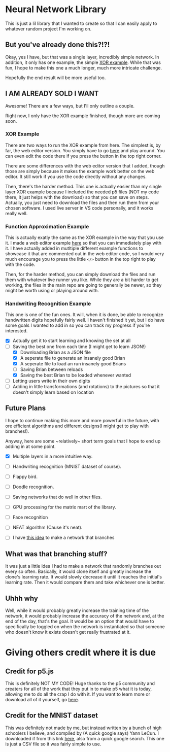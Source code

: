 # Neural Network Library
This is just a lil library that I wanted to create so that I can easily apply to whatever random project I'm working on.

## But you've already done this?!?!
Okay, yes I have, but that was a single layer, incredibly simple network. In addition, it only has one example, the simple [XOR example](https://github.com/intentionalDisaster99/XOR).
While that was fun, I hope to make this one a much longer, much more intricate challenge.

Hopefully the end result will be more useful too.



## I AM ALREADY SOLD I WANT
Awesome! There are a few ways, but I'll only outline a couple.

Right now, I only have the XOR example finished, though more are coming soon.

### XOR Example
There are two ways to run the XOR example from here. The simplest is, by far, the web editor version. You simply have to go [here](https://editor.p5js.org/intentionalDisaster99/full/c2C7rMQif) and play around. You can even edit the code there if you press the button in the top right corner.

There are some differences with the web editor version that I added, though those are simply because it makes the example work better on the web editor. It still work if you use the code directly without any changes.

Then, there's the harder method. This one is actually easier than my single layer XOR example because I included the needed p5 files \(NOT my code there, it just helps with the download) so that you can save on steps. Actually, you just need to download the files and then run them from your chosen software. I used live server in VS code personally, and it works really well.

### Function Approximation Example
This is actually exatly the same as the XOR example in the way that you use it. I made a web editor example [here](https://editor.p5js.org/intentionalDisaster99/full/sd1v2neO5) so that you can immediately play with it. I have actually added in mutltiple different example functions to showcase it that are commented out in the web editor code, so I would very much encourage you to press the little `</>` button in the top right to play with the code.

Then, for the harder method, you can simply download the files and run them with whatever live runner you like. While they are a bit harder to get working, the files in the main repo are going to generally be newer, so they might be worth using or playing around with. 

### Handwriting Recognition Example
This one is one of the fun ones. It will, when it is done, be able to recognize handwritten digits hopefully fairly well. I haven't finished it yet, but I do have some goals I wanted to add in so you can track my progress if you're interested.

- [x] Actually get it to start learning and knowing the set at all
- [ ] Saving the best one from each time \(I might get to learn JSON!)
  - [x] Downloading Brian as a JSON file
  - [x] A seperate file to generate an insanely good Brian
  - [x] A seperate file to load an run insanely good Brians
  - [ ] Saving Brian between reloads
  - [x] Saving the best Brian to be loaded whenever wanted
- [ ] Letting users write in their own digits
- [ ] Adding in little transformations \(and rotations) to the pictures so that it doesn't simply learn based on location

## Future Plans
I hope to continue making this more and more powerful in the future, with ore efficient algorithms and different designs\(I might get to play with branches!).

Anyway, here are some \~relatively\~ short term goals that I hope to end up adding in at some point.

- [x] Multiple layers in a more intuitive way.
- [ ] Handwriting recognition \(MNIST dataset of course).
- [ ] Flappy bird.
- [ ] Doodle recognition.
- [ ] Saving networks that do well in other files.
- [ ] GPU processing for the matrix mart of the library.
- [ ] Face recognition
- [ ] NEAT algorithm \(Cause it's neat).
- [ ] I have [this idea](https://github.com/intentionalDisaster99/NeuralNetworkLibrary/edit/main/README.md#what-was-that-branching-stuff) to make a network that branches


## What was that branching stuff?
It was just a little idea I had to make a network that randomly branches out every so often. Basically, it would clone itself and greatly increase the clone's learning rate. 
It would slowly decrease it until it reaches the initial's learning rate. Then it would compare them and take whichever one is better.

## Uhhh why
Well, while it would probably greatly increase the training time of the network, it would probably increase the accuracy of the network and, at the end of the day, that's the goal. It would be an option that would have to specifically be toggled on when the network is instantiated so that someone who doesn't know it exists doesn't get really frustrated at it.

# Giving others credit where it is due

## Credit for p5.js
This is definitely NOT MY CODE! Huge thanks to the p5 community and creaters for all of the work that they put in to make p5 what it is today, allowing me to do all the crap I do with it. If you want to learn more or download all of it yourself, go [here](https://p5js.org).

## Credit for the MNIST dataset
This was definitely not made by me, but instead written by a bunch of high schoolers I believe, and compiled by \(A quick google says) Yann LeCun. I downloaded if from this link [here](https://drive.google.com/file/d/1eEKzfmEu6WKdRlohBQiqi3PhW_uIVJVP/view), also from a quick google search. This one is just a CSV file so it was fairly simple to use.





